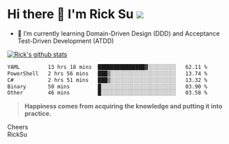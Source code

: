 # Hi there 👋 I'm Rick Su ![](https://komarev.com/ghpvc/?username=ricksu978)
<!--
**ricksu978/ricksu978** is a ✨ _special_ ✨ repository because its `README.md` (this file) appears on your GitHub profile.

Here are some ideas to get you started:

- 🔭 I’m currently working on ...
-->
- 🌱 I’m currently learning Domain-Driven Design (DDD) and Acceptance Test-Driven Development (ATDD)
<!--
- 👯 I’m looking to collaborate on ...
- 🤔 I’m looking for help with ...
- 💬 Ask me about ...
- 📫 How to reach me: ...
- 😄 Pronouns: ...
- ⚡ Fun fact: ...
-->
[![Rick's github stats](https://github-readme-stats.vercel.app/api?username=ricksu978&theme=dark)](https://github.com/ricksu978/ricksu978)

<!--START_SECTION:waka-->

```txt
YAML         13 hrs 18 mins  ███████████████▓░░░░░░░░░   62.11 %
PowerShell   2 hrs 56 mins   ███▒░░░░░░░░░░░░░░░░░░░░░   13.74 %
C#           2 hrs 51 mins   ███▒░░░░░░░░░░░░░░░░░░░░░   13.32 %
Binary       50 mins         █░░░░░░░░░░░░░░░░░░░░░░░░   03.90 %
Other        46 mins         █░░░░░░░░░░░░░░░░░░░░░░░░   03.58 %
```

<!--END_SECTION:waka-->

> **Happiness comes from acquiring the knowledge and putting it into practice.**

Cheers  
RickSu 
